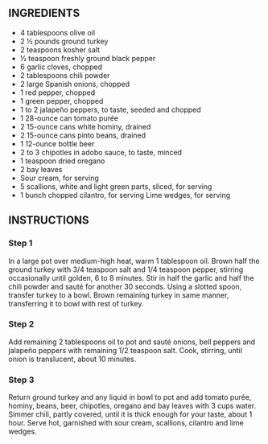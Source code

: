## INGREDIENTS
- 4 tablespoons olive oil
- 2 ½ pounds ground turkey
- 2 teaspoons kosher salt
- ½ teaspoon freshly ground black pepper
- 6 garlic cloves, chopped
- 2 tablespoons chili powder
- 2 large Spanish onions, chopped
- 1 red pepper, chopped
- 1 green pepper, chopped
- 1 to 2 jalapeño peppers, to taste, seeded and chopped
- 1 28-ounce can tomato purée
- 2 15-ounce cans white hominy, drained
- 2 15-ounce cans pinto beans, drained
- 1 12-ounce bottle beer
- 2 to 3 chipotles in adobo sauce, to taste, minced
- 1 teaspoon dried oregano
- 2 bay leaves
- Sour cream, for serving
- 5 scallions, white and light green parts, sliced, for serving
- 1 bunch chopped cilantro, for serving
 Lime wedges, for serving

## INSTRUCTIONS

### Step 1
In a large pot over medium-high heat, warm 1 tablespoon oil. Brown half the ground turkey with 3/4 teaspoon salt and 1/4 teaspoon pepper, stirring occasionally until golden, 6 to 8 minutes. Stir in half the garlic and half the chili powder and sauté for another 30 seconds. Using a slotted spoon, transfer turkey to a bowl. Brown remaining turkey in same manner, transferring it to bowl with rest of turkey.

### Step 2
Add remaining 2 tablespoons oil to pot and sauté onions, bell peppers and jalapeño peppers with remaining 1/2 teaspoon salt. Cook, stirring, until onion is translucent, about 10 minutes.

### Step 3
Return ground turkey and any liquid in bowl to pot and add tomato purée, hominy, beans, beer, chipotles, oregano and bay leaves with 3 cups water. Simmer chili, partly covered, until it is thick enough for your taste, about 1 hour. Serve hot, garnished with sour cream, scallions, cilantro and lime wedges.